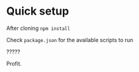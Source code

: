 # Quick setup

After cloning `npm install` 

Check `package.json` for the available scripts to run

?????

Profit.
